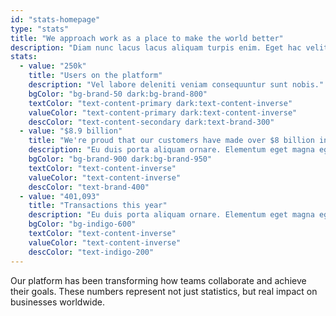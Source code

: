 ```yaml
---
id: "stats-homepage"
type: "stats"
title: "We approach work as a place to make the world better"
description: "Diam nunc lacus lacus aliquam turpis enim. Eget hac velit est euismod lacus. Est non placerat nam arcu. Cras purus nibh cursus sit eu in id. Integer vel nibh."
stats:
  - value: "250k"
    title: "Users on the platform"
    description: "Vel labore deleniti veniam consequuntur sunt nobis."
    bgColor: "bg-brand-50 dark:bg-brand-800"
    textColor: "text-content-primary dark:text-content-inverse"
    valueColor: "text-content-primary dark:text-content-inverse"
    descColor: "text-content-secondary dark:text-brand-300"
  - value: "$8.9 billion"
    title: "We're proud that our customers have made over $8 billion in total revenue."
    description: "Eu duis porta aliquam ornare. Elementum eget magna egestas."
    bgColor: "bg-brand-900 dark:bg-brand-950"
    textColor: "text-content-inverse"
    valueColor: "text-content-inverse"
    descColor: "text-brand-400"
  - value: "401,093"
    title: "Transactions this year"
    description: "Eu duis porta aliquam ornare. Elementum eget magna egestas. Eu duis porta aliquam ornare."
    bgColor: "bg-indigo-600"
    textColor: "text-content-inverse"
    valueColor: "text-content-inverse"
    descColor: "text-indigo-200"
---
```


Our platform has been transforming how teams collaborate and achieve their goals. These numbers represent not just statistics, but real impact on businesses worldwide.